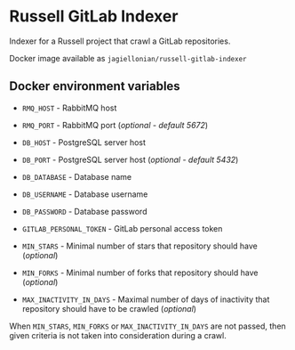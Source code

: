 # Russell GitLab Indexer

Indexer for a Russell project that crawl a GitLab repositories.

Docker image available as `jagiellonian/russell-gitlab-indexer`

## Docker environment variables

* `RMQ_HOST` - RabbitMQ host
* `RMQ_PORT` - RabbitMQ port (*optional - default 5672*)


* `DB_HOST` - PostgreSQL server host
* `DB_PORT` - PostgreSQL server host (*optional - default 5432*)
* `DB_DATABASE` - Database name
* `DB_USERNAME` - Database username
* `DB_PASSWORD` - Database password


* `GITLAB_PERSONAL_TOKEN` - GitLab personal access token
* `MIN_STARS` - Minimal number of stars that repository should have (*optional*)
* `MIN_FORKS` - Minimal number of forks that repository should have (*optional*)
* `MAX_INACTIVITY_IN_DAYS` - Maximal number of days of inactivity that repository should have to be crawled (*optional*)

When `MIN_STARS`, `MIN_FORKS` or `MAX_INACTIVITY_IN_DAYS` are not passed, then given criteria is not taken into consideration during a crawl.
